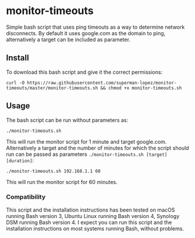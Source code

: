# monitor-timeouts
Simple bash script that uses ping timeouts as a way to determine network disconnects.  By default it uses google.com as the domain to ping, alternatively a target can be included as parameter.
## Install

To download this bash script and give it the correct permissions:
```
curl -O https://raw.githubusercontent.com/superman-lopez/monitor-timeouts/master/monitor-timeouts.sh && chmod +x monitor-timeouts.sh
```

## Usage

The bash script can be run without parameters as: 
```
./monitor-timeouts.sh
```

This will run the monitor script for 1 minute and target google.com.  Alternatively a target and the number of minutes for which the script should run can be passed as parameters `./monitor-timeouts.sh [target] [duration]`:
```
./monitor-timeouts.sh 192.168.1.1 60
```
This will run the monitor script for 60 minutes.

### Compatibility
This script and the installation instructions has been tested on macOS running Bash version 3, Ubuntu Linux running Bash version 4, Synology DSM running Bash version 4.  I expect you can run this script and the installation instructions on most systems running Bash, without problems.
